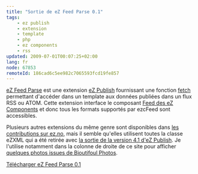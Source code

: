 ```yaml
---
title: "Sortie de eZ Feed Parse 0.1"
tags:
    - ez publish
    - extension
    - template
    - php
    - ez components
    - rss
updated: 2009-07-01T00:07:25+02:00
lang: fr
node: 67853
remoteId: 186cad6c5ee982c7065593fcd19fe857
---
```


[eZ Feed Parse](http://projects.ez.no/ezfeedparse) est une extension [eZ Publish](/tag/ez+publish) fournissant une fonction [fetch](http://ez.no/doc/ez_publish/technical_manual/4_0/templates/information_extraction) permettant d'accéder dans un template aux données publiées dans un flux RSS ou ATOM. Cette extension interface le composant [Feed des eZ Components](http://ezcomponents.org/docs/api/trunk/classtrees_Feed.html) et donc tous les formats supportés par ezcFeed sont accessibles.


Plusieurs autres extensions du même genre sont disponibles dans [les contributions sur ez.no](http://ez.no/content/advancedsearch?&amp;SearchText=rss&amp;SubTreeArray%5B%5D=21358&amp;SearchContentClassID=18&amp;SearchPageLimit=3), mais il semble qu'elles utilisent toutes la classe eZXML qui a été retirée avec [la sortie de la version 4.1 d'eZ Publish](/post/quelques-nouveautes-d-ez-publish-4-1). Je l'utilise notamment dans la colonne de droite de ce site pour afficher [quelques photos issues de Bioutifoul Photos](http://www.bioutifoul-photos.net).


[Télécharger eZ Feed Parse 0.1](http://projects.ez.no/ezfeedparse/downloads/ez_feed_parse_0_1)

